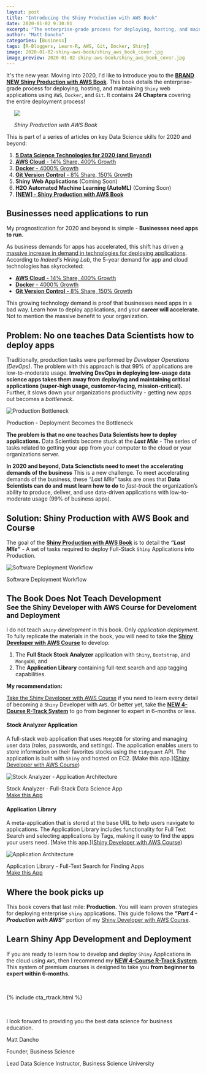```yaml
---
layout: post
title: "Introducing the Shiny Production with AWS Book"
date: 2020-01-02 9:30:01
excerpt: "The enterprise-grade process for deploying, hosting, and maintaining Shiny web applications using AWS, Docker, and Git."
author: "Matt Dancho"
categories: [Business]
tags: [R-Bloggers, Learn-R, AWS, Git, Docker, Shiny]
image: 2020-01-02-shiny-aws-book/shiny_aws_book_cover.jpg
image_preview: 2020-01-02-shiny-aws-book/shiny_aws_book_cover.jpg
---
```


<p class="lead">It's the new year. Moving into 2020, I'd like to introduce you to the <a href="https://business-science.github.io/shiny-production-with-aws-book/" target="_blank"><strong>BRAND NEW Shiny Production with AWS Book</strong></a>. This book details the enterprise-grade process for deploying, hosting, and maintaining <code>Shiny</code> web applications using <code>AWS</code>, <code>Docker</code>, and <code>Git</code>. It contains <strong>24 Chapters</strong> covering the entire deployment process!</p>

<div class="pull-right hidden-xs" style="width:50%; margin-left:20px;">
  <a href="https://business-science.github.io/shiny-production-with-aws-book/" target="_blank">
  <img class="img-responsive" src="/assets/2020-01-02-shiny-aws-book/shiny_aws_book_cover.jpg"> 
  </a>
  <p class="text-center"><em>Shiny Production with AWS Book</em></p>
</div>

This is part of a series of articles on key Data Science skills for 2020 and beyond:


1. [__5 Data Science Technologies for 2020 (and Beyond)__](https://www.business-science.io/business/2019/12/09/data-science-technologies.html)
2. [__AWS Cloud__ - 14% Share, 400% Growth](https://www.business-science.io/business/2019/11/13/data-science-with-aws.html)
3. [__Docker__ - 4000% Growth](https://www.business-science.io/business/2019/11/22/docker-for-data-science.html)
4. [__Git Version Control__ - 8% Share, 150% Growth](https://www.business-science.io/business/2019/12/09/git-for-apps.html)
5. __Shiny Web Applications__ (Coming Soon)
6. __H2O Automated Machine Learning (AutoML)__ (Coming Soon)
7. [__\[NEW\] - Shiny Production with AWS Book__](https://www.business-science.io/business/2020/01/02/shiny-production-with-aws-docker-git-book.html)



## Businesses need applications to run

My prognostication for 2020 and beyond is simple - __Businesses need apps to run.__

As business demands for apps has accelerated, this shift has driven [a massive increase in demand in technologies for deploying applications](https://www.business-science.io/business/2019/12/09/data-science-technologies.html). According to _Indeed's Hiring Lab_, the 5-year demand for app and cloud technologies has skyrocketed:

- [__AWS Cloud__ - 14% Share, 400% Growth](https://www.business-science.io/business/2019/11/13/data-science-with-aws.html)
- [__Docker__ - 4000% Growth](https://www.business-science.io/business/2019/11/22/docker-for-data-science.html)
- [__Git Version Control__ - 8% Share, 150% Growth](https://www.business-science.io/business/2019/12/09/git-for-apps.html)

This growing technology demand is proof that businesses need apps in a bad way. Learn how to deploy applications, and your __career will accelerate.__ Not to mention the massive benefit to your organization. 

## Problem: No one teaches Data Scientists how to deploy apps

Traditionally, production tasks were performed by _Developer Operations (DevOps)_. The problem with this approach is that 99% of applications are low-to-moderate usage. __Involving DevOps in deploying low-usage data science apps takes them away from deploying and maintaining critical applications (super-high usage, customer-facing, mission-critical).__ Further, it slows down your organizations productivity - getting new apps out becomes a _bottleneck_. 

![Production Bottleneck](/assets/2020-01-02-shiny-aws-book/production_bottleneck.jpg)

<p class="date text-center">
Production - Deployment Becomes the Bottleneck
</p>

__The problem is that no one teaches Data Scientists how to deploy applications.__ Data Scientists become stuck at the ___Last Mile___ - The series of tasks related to getting your app from your computer to the cloud or your organizations server. 

__In 2020 and beyond, Data Scienctists need to meet the accelerating demands of the business__ This is a new challenge. To meet accelerating demands of the business, these _“Last Mile”_ tasks are ones that __Data Scientists can do and must learn how to do__ to _fast-track_ the organization’s ability to produce, deliver, and use data-driven applications with low-to-moderate usage (99% of business apps).


## Solution: Shiny Production with AWS Book and Course

The goal of the [__Shiny Production with AWS Book__](https://business-science.github.io/shiny-production-with-aws-book/) is to detail the ___“Last Mile”___ - A set of tasks required to deploy Full-Stack `Shiny` Applications into Production.

![Software Deployment Workflow](/assets/2020-01-02-shiny-aws-book/software_deployment_workflow.jpg)

<p class="date text-center">
Software Deployment Workflow
</p>



<h2>The Book Does Not Teach Development<br><small>See the Shiny Developer with AWS Course for Develoment and Deployment</small></h2>

I do not teach _`shiny` development_ in this book. Only _application deployment_. To fully replicate the materials in the book, you will need to take the [__Shiny Developer with AWS Course__](https://university.business-science.io/p/expert-shiny-developer-with-aws-course-ds4b-202a-r/) to develop:

1. The __Full Stack Stock Analyzer__ application with `Shiny`, `Bootstrap`, and `MongoDB`, and
2. The __Application Library__ containing full-text search and app tagging capabilities.

__My recommendation:__ 

[Take the Shiny Developer with AWS Course](https://university.business-science.io/p/expert-shiny-developer-with-aws-course-ds4b-202a-r/) if you need to learn every detail of becoming a `Shiny` Developer with `AWS`. Or better yet, take the [__NEW 4-Course R-Track System__](https://university.business-science.io/p/4-course-bundle-machine-learning-and-web-applications-r-track-101-102-201-202a/?coupon_code=DS4B15) to go from beginner to expert in 6-months or less. 

#### Stock Analyzer Application

A full-stack web application that uses `MongoDB` for storing and managing user data (roles, passwords, and settings). The application enables users to store information on their favorites stocks using the `tidyquant` API. The application is built with `Shiny` and hosted on EC2. [Make this app.]([Shiny Developer with AWS Course](https://university.business-science.io/p/expert-shiny-developer-with-aws-course-ds4b-202a-r/))

![Stock Analyzer - Application Architecture](/assets/2020-01-02-shiny-aws-book/application_architecture.jpg)

<p class="date text-center">
Stock Analyzer - Full-Stack Data Science App<br>
<a href="https://university.business-science.io/p/expert-shiny-developer-with-aws-course-ds4b-202a-r/" target="_blank">Make this App</a>
</p>

#### Application Library

A meta-application that is stored at the base URL to help users navigate to applications. The Application Library includes functionality for Full Text Search and selecting applications by Tags, making it easy to find the apps your users need. [Make this app.]([Shiny Developer with AWS Course](https://university.business-science.io/p/expert-shiny-developer-with-aws-course-ds4b-202a-r/)) 

![Application Architecture](/assets/2020-01-02-shiny-aws-book/app_library_full_text_search.jpg)

<p class="date text-center">
Application Library - Full-Text Search for Finding Apps<br>
<a href="https://university.business-science.io/p/expert-shiny-developer-with-aws-course-ds4b-202a-r/" target="_blank">Make this App</a>
</p>

## Where the book picks up

This book covers that last mile: __Production.__ You will learn proven strategies for deploying enterprise `shiny` applications. This guide follows the ___"Part 4 - Production with AWS"___ portion of my [Shiny Developer with AWS Course](https://university.business-science.io/p/expert-shiny-developer-with-aws-course-ds4b-202a-r/).

## Learn Shiny App Development and Deployment

If you are ready to learn how to develop and deploy `Shiny` Applications in the cloud using `AWS`, then I recommend my [__NEW 4-Course R-Track System__](https://university.business-science.io/p/4-course-bundle-machine-learning-and-web-applications-r-track-101-102-201-202a/?coupon_code=DS4B15). This system of premium courses is designed to take you __from beginner to expert within 6-months.__ 

<br>

{% include cta_rtrack.html %}

<br>

I look forward to providing you the best data science for business education. 

Matt Dancho

Founder, Business Science

Lead Data Science Instructor, Business Science University